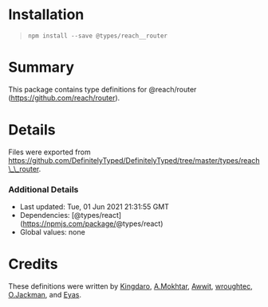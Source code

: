 Installation
============

> `npm install --save @types/reach__router`

Summary
=======

This package contains type definitions for <span class="citation" data-cites="reach/router">@reach/router</span> (https://github.com/reach/router).

Details
=======

Files were exported from https://github.com/DefinitelyTyped/DefinitelyTyped/tree/master/types/reach\_\_router.

### Additional Details

-   Last updated: Tue, 01 Jun 2021 21:31:55 GMT
-   Dependencies: <span class="citation" data-cites="types/react">\[@types/react\]</span>(https://npmjs.com/package/<span class="citation" data-cites="types/react">@types/react</span>)
-   Global values: none

Credits
=======

These definitions were written by [Kingdaro](https://github.com/kingdaro), [A.Mokhtar](https://github.com/xMokAx), [Awwit](https://github.com/awwit), [wroughtec](https://github.com/wroughtec), [O.Jackman](https://github.com/chilledoj), and [Eyas](https://github.com/Eyas).
